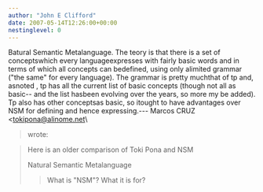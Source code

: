 ```yaml
---
author: "John E Clifford"
date: 2007-05-14T12:26:00+00:00
nestinglevel: 0
---
```

Batural Semantic Metalanguage. The teory is that there is a set of conceptswhich every languageexpresses with fairly basic words and in terms of which all concepts can bedefined, using only alimited grammar ("the same" for every language). The grammar is pretty muchthat of tp and, asnoted , tp has all the current list of basic concepts (though not all as basic--
 and the list hasbeen evolving over the years, so more my be added). Tp also has other conceptsas basic, so itought to have advantages over NSM for defining and hence expressing.---
 Marcos CRUZ <[tokipona@alinome.net](mailto://tokipona@alinome.net)\
> wrote:

> 
> Here is an older comparison of Toki Pona and NSM
> 
> Natural Semantic Metalanguage
>> What is "NSM"? What it is for?
>>